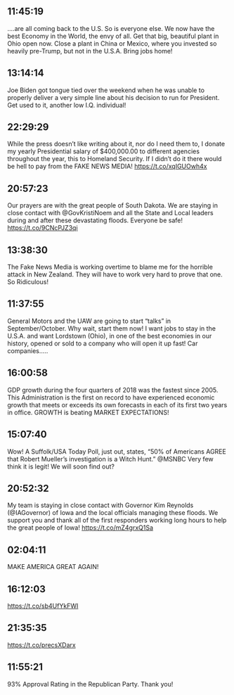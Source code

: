## 11:45:19
....are all coming back to the U.S. So is everyone else. We now have the best Economy in the World, the envy of all. Get that big, beautiful plant in Ohio open now. Close a plant in China or Mexico, where you invested so heavily pre-Trump, but not in the U.S.A. Bring jobs home!
## 13:14:14
Joe Biden got tongue tied over the weekend when he was unable to properly deliver a very simple line about his decision to run for President. Get used to it, another low I.Q. individual!
## 22:29:29
While the press doesn’t like writing about it, nor do I need them to, I donate my yearly Presidential salary of $400,000.00 to different agencies throughout the year, this to Homeland Security. If I didn’t do it there would be hell to pay from the FAKE NEWS MEDIA! https://t.co/xqIGUOwh4x
## 20:57:23
Our prayers are with the great people of South Dakota. We are staying in close contact with @GovKristiNoem and all the State and Local leaders during and after these devastating floods. Everyone be safe! https://t.co/9CNcPJZ3qi
## 13:38:30
The Fake News Media is working overtime to blame me for the horrible attack in New Zealand. They will have to work very hard to prove that one. So Ridiculous!
## 11:37:55
General Motors and the UAW are going to start “talks” in September/October. Why wait, start them now! I want jobs to stay in the U.S.A. and want Lordstown (Ohio), in one of the best economies in our history, opened or sold to a company who will open it up fast! Car companies.....
## 16:00:58
GDP growth during the four quarters of 2018 was the fastest since 2005. This Administration is the first on record to have experienced economic growth that meets or exceeds its own forecasts in each of its first two years in office. GROWTH is beating MARKET EXPECTATIONS!
## 15:07:40
Wow! A Suffolk/USA Today Poll, just out, states, “50% of Americans AGREE that  Robert Mueller’s investigation is a Witch Hunt.” @MSNBC  Very few think it is legit! We will soon find out?
## 20:52:32
My team is staying in close contact with Governor Kim Reynolds (@IAGovernor) of Iowa and the local officials managing these floods. We support you and thank all of the first responders working long hours to help the great people of Iowa! https://t.co/mZ4grxQ1Sa
## 02:04:11
MAKE AMERICA GREAT AGAIN!
## 16:12:03
https://t.co/sb4UfYkFWI
## 21:35:35
https://t.co/precsXDarx
## 11:55:21
93% Approval Rating in the Republican Party. Thank you!
